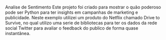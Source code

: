Analise de Sentimento
Este projeto foi criado para mostrar o quão poderoso pode ser Python para ter insights em campanhas de marketing e publicidade. Neste exemplo utilizei um produto do Netflix chamado Drive to Survive, no qual utilizo uma serie de bibliotecas para ter os dados da rede social Twitter para avaliar o feedback do publico de forma quase instantânea.
